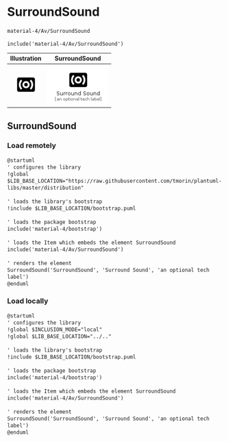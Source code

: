 # SurroundSound


```text
material-4/Av/SurroundSound
```

```text
include('material-4/Av/SurroundSound')
```



| Illustration | SurroundSound |
| :---: | :---: |
| ![illustration for Illustration](../../material-4/Av/SurroundSound.png) | ![illustration for SurroundSound](../../material-4/Av/SurroundSound.Local.png) |




## SurroundSound

### Load remotely
```plantuml
@startuml
' configures the library
!global $LIB_BASE_LOCATION="https://raw.githubusercontent.com/tmorin/plantuml-libs/master/distribution"

' loads the library's bootstrap
!include $LIB_BASE_LOCATION/bootstrap.puml

' loads the package bootstrap
include('material-4/bootstrap')

' loads the Item which embeds the element SurroundSound
include('material-4/Av/SurroundSound')

' renders the element
SurroundSound('SurroundSound', 'Surround Sound', 'an optional tech label')
@enduml
```

### Load locally
```plantuml
@startuml
' configures the library
!global $INCLUSION_MODE="local"
!global $LIB_BASE_LOCATION="../.."

' loads the library's bootstrap
!include $LIB_BASE_LOCATION/bootstrap.puml

' loads the package bootstrap
include('material-4/bootstrap')

' loads the Item which embeds the element SurroundSound
include('material-4/Av/SurroundSound')

' renders the element
SurroundSound('SurroundSound', 'Surround Sound', 'an optional tech label')
@enduml
```

